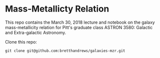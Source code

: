 # Mass-Metallicty Relation

This repo contains the March 30, 2018 lecture and notebook on the galaxy mass-metallicity relation for Pitt's graduate class ASTRON 3580: Galactic and Extra-galactic Astronomy.


Clone this repo:
```
git clone git@github.com:bretthandrews/galaxies-mzr.git
```
